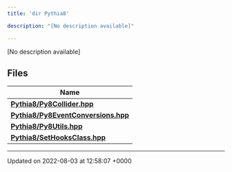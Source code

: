 ```yaml
---
title: 'dir Pythia8'

description: "[No description available]"

---
```







[No description available]

## Files

| Name           |
| -------------- |
| **[Pythia8/Py8Collider.hpp](/documentation/code/gambit_sphinx/files/py8collider_8hpp/#file-py8collider.hpp)**  |
| **[Pythia8/Py8EventConversions.hpp](/documentation/code/gambit_sphinx/files/py8eventconversions_8hpp/#file-py8eventconversions.hpp)**  |
| **[Pythia8/Py8Utils.hpp](/documentation/code/gambit_sphinx/files/py8utils_8hpp/#file-py8utils.hpp)**  |
| **[Pythia8/SetHooksClass.hpp](/documentation/code/gambit_sphinx/files/sethooksclass_8hpp/#file-sethooksclass.hpp)**  |






-------------------------------

Updated on 2022-08-03 at 12:58:07 +0000
